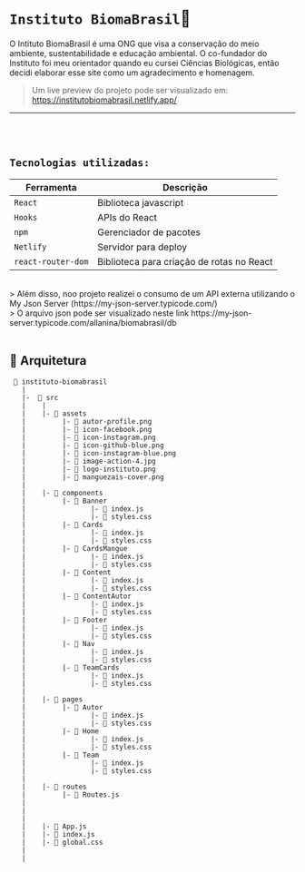 # `Instituto BiomaBrasil`🦀

O Intituto BiomaBrasil é uma ONG que visa a conservação do meio ambiente, sustentabilidade e educação ambiental. O co-fundador do Instituto foi meu orientador quando eu cursei Ciências Biológicas, então decidi elaborar esse site como um agradecimento e homenagem.



> Um live preview do projeto pode ser visualizado em: https://institutobiomabrasil.netlify.app/
----
<br>
<br>

## `Tecnologias utilizadas:`
| Ferramenta | Descrição |
| --- | --- |
| `React` | Biblioteca javascript |
| `Hooks` | APIs do React |
| `npm` | Gerenciador de pacotes|
| `Netlify` | Servidor para deploy|
| `react-router-dom` | Biblioteca para criação de rotas no React|
<br>
> Além disso, noo projeto realizei o consumo de um API externa utilizando o My Json Server (https://my-json-server.typicode.com/)
<br>
> O arquivo json pode ser visualizado neste link https://my-json-server.typicode.com/allanina/biomabrasil/db 
<br>
<br>

## 📁 Arquitetura 

```
 📁 instituto-biomabrasil
   |
   |-  📁 src
   |    |
   |    |- 📁 assets
   |         |- 📄 autor-profile.png
   |         |- 📄 icon-facebook.png
   |         |- 📄 icon-instagram.png
   |         |- 📄 icon-github-blue.png
   |         |- 📄 icon-instagram-blue.png
   |         |- 📄 image-action-4.jpg
   |         |- 📄 logo-instituto.png
   |         |- 📄 manguezais-cover.png
   |
   |    |- 📁 components
   |         |- 📁 Banner 
   |                |- 📄 index.js
   |                |- 📄 styles.css
   |         |- 📁 Cards
   |                |- 📄 index.js
   |                |- 📄 styles.css
   |         |- 📁 CardsMangue 
   |                |- 📄 index.js
   |                |- 📄 styles.css
   |         |- 📁 Content 
   |                |- 📄 index.js
   |                |- 📄 styles.css
   |         |- 📁 ContentAutor
   |                |- 📄 index.js
   |                |- 📄 styles.css
   |         |- 📁 Footer 
   |                |- 📄 index.js
   |                |- 📄 styles.css
   |         |- 📁 Nav
   |                |- 📄 index.js
   |                |- 📄 styles.css
   |         |- 📁 TeamCards
   |                |- 📄 index.js
   |                |- 📄 styles.css
   |
   |    |- 📁 pages
   |         |- 📁 Autor
   |                |- 📄 index.js
   |                |- 📄 styles.css
   |         |- 📁 Home
   |                |- 📄 index.js
   |                |- 📄 styles.css
   |         |- 📁 Team 
   |                |- 📄 index.js
   |                |- 📄 styles.css
   |
   |    |- 📁 routes
   |         |- 📄 Routes.js 
   |    
   |
   |
   |    |- 📄 App.js
   |    |- 📄 index.js
   |    |- 📄 global.css
   |
   |
   

```

